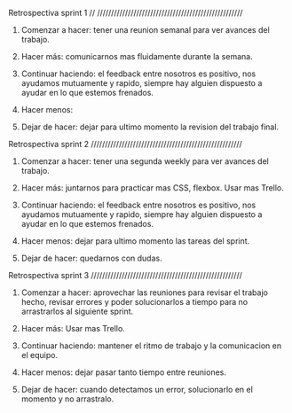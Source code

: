 Retrospectiva sprint 1
// ////////////////////////////////////////////////////

1. Comenzar a hacer: tener una reunion semanal para ver avances del trabajo.

2. Hacer más: comunicarnos mas fluidamente durante la semana.

3. Continuar haciendo: el feedback entre nosotros es positivo, nos ayudamos mutuamente y rapido, siempre hay alguien dispuesto a ayudar en lo que estemos frenados.

4. Hacer menos: 

5. Dejar de hacer: dejar para ultimo momento la revision del trabajo final.


Retrospectiva sprint 2
//////////////////////////////////////////////////////

1. Comenzar a hacer: tener una segunda weekly para ver avances del trabajo.

2. Hacer más: juntarnos para practicar mas CSS, flexbox. Usar mas Trello.

3. Continuar haciendo: el feedback entre nosotros es positivo, nos ayudamos mutuamente y rapido, siempre hay alguien dispuesto a ayudar en lo que estemos frenados.

4. Hacer menos: dejar para ultimo momento las tareas del sprint.

5. Dejar de hacer: quedarnos con dudas.


Retrospectiva sprint 3
//////////////////////////////////////////////////////

1. Comenzar a hacer: aprovechar las reuniones para revisar el trabajo hecho, revisar errores y poder solucionarlos a tiempo para no arrastrarlos al siguiente sprint.

2. Hacer más: Usar mas Trello.

3. Continuar haciendo: mantener el ritmo de trabajo y la comunicacion en el equipo.

4. Hacer menos: dejar pasar tanto tiempo entre reuniones.

5. Dejar de hacer: cuando detectamos un error, solucionarlo en el momento y no arrastralo.